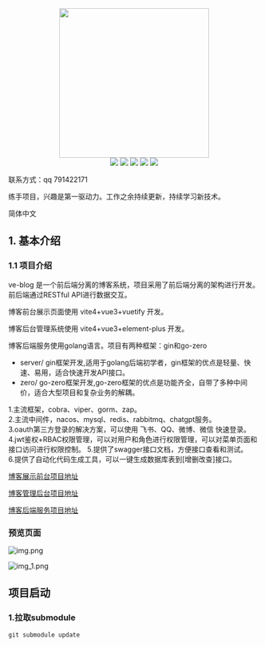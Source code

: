 <div align=center>
<img src="https://mms1.baidu.com/it/u=2815887849,1501151317&fm=253&app=138&f=JPEG" width=300" height="300" />
</div>
<div align=center>
<img src="https://img.shields.io/badge/golang-1.20-blue"/>
<img src="https://img.shields.io/badge/gin-1.9.0-lightBlue"/>
<img src="https://img.shields.io/badge/gorm-1.24.7-red"/>
<img src="https://img.shields.io/badge/redis-9.0.2-brightgreen"/>
<img src="https://img.shields.io/badge/swagger-v1.5.3-green"/>

</div>

联系方式：qq 791422171

练手项目，兴趣是第一驱动力。工作之余持续更新，持续学习新技术。

简体中文

## 1. 基本介绍

### 1.1 项目介绍

ve-blog 是一个前后端分离的博客系统，项目采用了前后端分离的架构进行开发。前后端通过RESTful API进行数据交互。

博客前台展示页面使用 vite4+vue3+vuetify 开发。

博客后台管理系统使用 vite4+vue3+element-plus 开发。

博客后端服务使用golang语言。项目有两种框架：gin和go-zero

+ server/ gin框架开发,适用于golang后端初学者，gin框架的优点是轻量、快速、易用，适合快速开发API接口。
+ zero/ go-zero框架开发,go-zero框架的优点是功能齐全，自带了多种中间价，适合大型项目和复杂业务的解耦。

1.主流框架，cobra、viper、gorm、zap。   
2.主流中间件，nacos、mysql、redis、rabbitmq、chatgpt服务。    
3.oauth第三方登录的解决方案，可以使用 飞书、QQ、微博、微信 快速登录。    
4.jwt鉴权+RBAC权限管理，可以对用户和角色进行权限管理，可以对菜单页面和接口访问进行权限控制。
5.提供了swagger接口文档，方便接口查看和测试。   
6.提供了自动化代码生成工具，可以一键生成数据库表到[增删改查]接口。

[博客展示前台项目地址](https://github.com/ve-weiyi/ve-blog-vite)

[博客管理后台项目地址](https://github.com/ve-weiyi/ve-admin-vite)

[博客后端服务项目地址](https://github.com/ve-weiyi/ve-blog-golang)

### 预览页面

![img.png](images%2Fimg.png)

![img_1.png](images%2Fimg_1.png)

## 项目启动

### 1.拉取submodule

```shell
git submodule update
```
